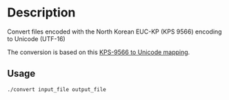 # Description
Convert files encoded with the North Korean EUC-KP (KPS 9566) encoding to Unicode (UTF-16)

The conversion is based on this [KPS-9566 to Unicode mapping](https://unicode.org/Public/MAPPINGS/VENDORS/MISC/KPS9566.TXT).

## Usage

`./convert input_file output_file`
